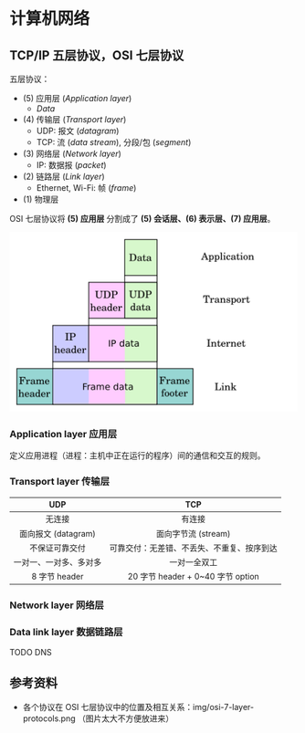 # 计算机网络

## TCP/IP 五层协议，OSI 七层协议

五层协议：

+ (5) 应用层 (_Application layer_)
  + _Data_
+ (4) 传输层 (_Transport layer_)
  + UDP: 报文 (_datagram_)
  + TCP: 流 (_data stream_), 分段/包 (_segment_)
+ (3) 网络层 (_Network layer_)
  + IP: 数据报 (_packet_)
+ (2) 链路层 (_Link layer_)
  + Ethernet, Wi-Fi: 帧 (_frame_)
+ (1) 物理层

OSI 七层协议将 **(5) 应用层** 分割成了 **(5) 会话层、(6) 表示层、(7) 应用层**。

![UDP encapsulation](img/udp-encap.png)

### Application layer 应用层

定义应用进程（进程：主机中正在运行的程序）间的通信和交互的规则。

### Transport layer 传输层

| UDP | TCP |
| :-: | :-: |
| 无连接 | 有连接 |
| 面向报文 (datagram) | 面向字节流 (stream) |
| 不保证可靠交付 | 可靠交付：无差错、不丢失、不重复、按序到达 |
| 一对一、一对多、多对多 | 一对一全双工 |
| 8 字节 header | 20 字节 header + 0~40 字节 option |

### Network layer 网络层

### Data link layer 数据链路层



TODO DNS

## 参考资料

+ 各个协议在 OSI 七层协议中的位置及相互关系：img/osi-7-layer-protocols.png （图片太大不方便放进来）